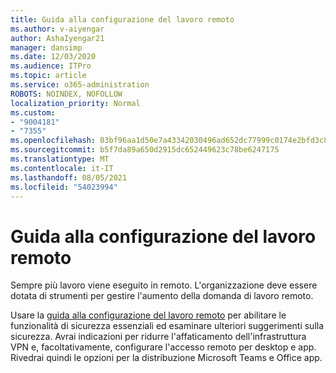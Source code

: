 ```yaml
---
title: Guida alla configurazione del lavoro remoto
ms.author: v-aiyengar
author: AshaIyengar21
manager: dansimp
ms.date: 12/03/2020
ms.audience: ITPro
ms.topic: article
ms.service: o365-administration
ROBOTS: NOINDEX, NOFOLLOW
localization_priority: Normal
ms.custom:
- "9004181"
- "7355"
ms.openlocfilehash: 03bf96aa1d50e7a43342030496ad652dc77999c0174e2bfd3c82049a60560762
ms.sourcegitcommit: b5f7da89a650d2915dc652449623c78be6247175
ms.translationtype: MT
ms.contentlocale: it-IT
ms.lasthandoff: 08/05/2021
ms.locfileid: "54023994"
---
```

# <a name="remote-work-setup-guide"></a>Guida alla configurazione del lavoro remoto

Sempre più lavoro viene eseguito in remoto. L'organizzazione deve essere dotata di strumenti per gestire l'aumento della domanda di lavoro remoto.

Usare la [guida alla configurazione del lavoro remoto](https://go.microsoft.com/fwlink/?linkid=2142062) per abilitare le funzionalità di sicurezza essenziali ed esaminare ulteriori suggerimenti sulla sicurezza. Avrai indicazioni per ridurre l'affaticamento dell'infrastruttura VPN e, facoltativamente, configurare l'accesso remoto per desktop e app. Rivedrai quindi le opzioni per la distribuzione Microsoft Teams e Office app.

